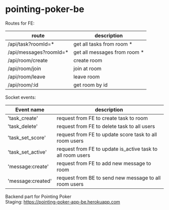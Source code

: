 # pointing-poker-be

Routes for FE:

| route                   | description                   |
| ----------------------- | ----------------------------- |
| /api/task?roomId=\*     | get all tasks from room \*    |
| /api/messages?roomId=\* | get all messages from room \* |
| /api/room/create        | create room                   |
| /api/room/join          | join at room                  |
| /api/room/leave         | leave room                    |
| /api/room/:id           | get room by id                |

Socket events:

| Event name        | description                                                |
| ----------------- | ---------------------------------------------------------- |
| 'task_create'     | request from FE to create task to room                     |
| 'task_delete'     | request from FE to delete task to all users                |
| 'task_set_score'  | request from FE to update score task to all room users     |
| 'task_set_active' | request from FE to update is_active task to all room users |
| 'message:create'  | request from FE to add new message to room                 |
| 'message:created' | request from BE to send new message to all room users      |

Backend part for Pointing Poker  
Staging: https://pointing-poker-app-be.herokuapp.com

